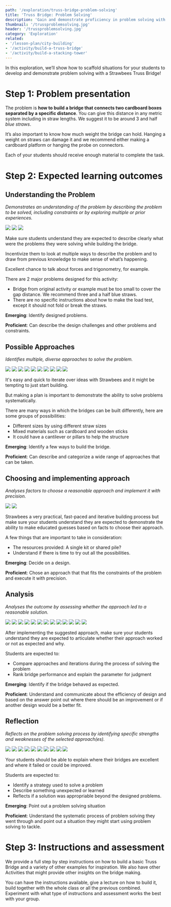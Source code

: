 ```yaml
---
path: '/exploration/truss-bridge-problem-solving'
title: 'Truss Bridge: Problem Solving'
description: 'Gain and demonstrate proficiency in problem solving with this bridge exploration.'
thumbnail: '/trussproblemsolving.jpg'
header: '/trussproblemsolving.jpg'
category: 'Exploration'
related:
- '/lesson-plan/city-building'
- '/activity/build-a-truss-bridge'
- '/activity/build-a-stacking-tower'
---
```


In this exploration, we’ll show how to scaffold situations for your students to develop and demonstrate problem solving with a Strawbees Truss Bridge!

# Step 1: Problem presentation

The problem is **how to build a bridge that connects two cardboard boxes separated by a specific distance**. You can give this distance in any metric system including in straw lengths. We suggest it to be around 3 and half *blue straws*.

It’s also important to know how much weight the bridge can hold. Hanging a weight on straws can damage it and we recommend either making a cardboard platform or hanging the probe on connectors.

Each of your students should receive enough material to complete the task.

# Step 2: Expected learning outcomes

## Understanding the Problem

*Demonstrates an understanding of the problem by describing the problem to be solved, including constraints or by exploring multiple or prior experiences.*

<section component="gallery">

![](/trussproblemsolving02.jpg)
![](/trussproblemsolving11.jpg)
![](/trussproblemsolving28.jpg)

</section>

Make sure students understand they are expected to describe clearly what were the problems they were solving while building the bridge.

Incentivize them to look at multiple ways to describe the problem and to draw from previous knowledge to make sense of what’s happening.

Excellent chance to talk about forces and trigonometry, for example.

There are 2 major problems designed for this activity:

* Bridge from original activity or example must be too small to cover the gap distance. We recommend three and a half blue straws.
* There are no specific instructions about how to make the load test, except it should not fold or break the straws.

**Emerging**: Identify designed problems.

**Proficient**: Can describe the design challenges and other problems and constraints.

## Possible Approaches

*Identifies multiple, diverse approaches to solve the problem.*

<section component="gallery">

![](/truss.jpg)
![](/trussproblemsolving21.jpg)
![](/trussproblemsolving01.jpg)
![](/trussproblemsolving18.jpg)
![](/trussproblemsolving20.jpg)
![](/trussproblemsolving22.jpg)
![](/trussproblemsolving23.jpg)
![](/trussproblemsolving24.jpg)
![](/trussproblemsolving42.jpg)
![](/trussproblemsolving40.jpg)

</section>

It's easy and quick to iterate over ideas with Strawbees and it might be tempting to just start building.

But making a plan is important to demonstrate the ability to solve problems systematically.

There are many ways in which the bridges can be built differently, here are some groups of possibilities:

* Different sizes by using different straw sizes
* Mixed materials such as cardboard and wooden sticks
* It could have a cantilever or pillars to help the structure

**Emerging**: Identify a few ways to build the bridge.

**Proficient**: Can describe and categorize a wide range of approaches that can be taken.

## Choosing and implementing approach

*Analyses factors to choose a reasonable approach and implement it with precision.*

<section component="gallery">

![](/trussproblemsolving43.jpg)
![](/trussproblemsolving44.jpg)

</section>

Strawbees a very practical, fast-paced and iterative building process but make sure your students understand they are expected to demonstrate the ability to make educated guesses based on facts to choose their approach.

A few things that are important to take in consideration:

* The resources provided: A single kit or shared pile?
* Understand if there is time to try out all the possibilities.

**Emerging**: Decide on a design.

**Proficient**: Chose an approach that that fits the constraints of the problem and execute it with precision.

## Analysis

*Analyses the outcome by assessing whether the approach led to a reasonable solution.*

<section component="gallery">

![](/trussproblemsolving03.jpg)
![](/trussproblemsolving04.jpg)
![](/trussproblemsolving05.jpg)
![](/trussproblemsolving11.jpg)
![](/trussproblemsolving12.jpg)
![](/trussproblemsolving07.jpg)
![](/trussproblemsolving08.jpg)
![](/trussproblemsolving13.jpg)
![](/trussproblemsolving10.jpg)
![](/trussproblemsolving14.jpg)
![](/trussproblemsolving15.jpg)
![](/trussproblemsolving16.jpg)
![](/trussproblemsolving26.jpg)

</section>

After implementing the suggested approach, make sure your students understand they are expected to articulate whether their approach worked or not as expected and why.

Students are expected to:

* Compare approaches and iterations during the process of solving the problem
* Rank bridge performance and explain the parameter for judgment

**Emerging**: Identify if the bridge behaved as expected.

**Proficient**: Understand and communicate about the efficiency of design and based on the answer point out where there should be an improvement or if another design would be a better fit.

## Reflection

*Reflects on the problem solving process by identifying specific strengths and weaknesses of the selected approach(es).*

<section component="gallery">

![](/trussproblemsolving30.jpg)
![](/trussproblemsolving31.jpg)
![](/trussproblemsolving32.jpg)
![](/trussproblemsolving33.jpg)
![](/trussproblemsolving37.jpg)
![](/trussproblemsolving38.jpg)
![](/trussproblemsolving39.jpg)
![](/trussproblemsolving42.jpg)
![](/trussproblemsolving40.jpg)
![](/trussproblemsolving41.jpg)

</section>

Your students should be able to explain where their bridges are excellent and where it failed or could be improved.

Students are expected to:

* Identify a strategy used to solve a problem
* Describe something unexpected or learned
* Reflects if a solution was appropriable beyond the designed problems.

**Emerging**: Point out a problem solving situation

**Proficient**: Understand the systematic process of problem solving they went through and point out a situation they might start using problem solving to tackle.

# Step 3: Instructions and assessment

We provide a full step by step instructions on how to build a basic Truss Bridge and a variety of other examples for inspiration. We also have other Activities that might provide other insights on the bridge making.

You can have the instructions available, give a lecture on how to build it, build together with the whole class or all the previous combined. Experiment with what type of instructions and assessment works the best with your group.

<section component="thumbnails">
<section component="thumbnail" title="Build a Truss Bridge" description="Build a truss bridge and use your hands to understand structural integrity." image="/truss.jpg" path="/activity/build-a-truss-bridge"></section>
</section>
